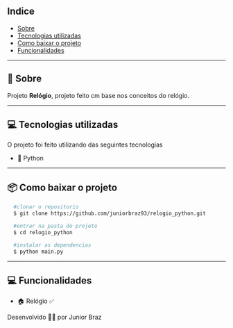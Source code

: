 ## Indice

- [Sobre](#-sobre)
- [Tecnologias utilizadas](#-tecnologias-utilizadas)
- [Como baixar o projeto](#-como-baixar-o-projeto)
- [Funcionalidades](#-Funcionalidades)

---

## 🤔 Sobre

Projeto **Relógio**, projeto feito cm base nos conceitos do relógio.

---

## 💻 Tecnologias utilizadas

O projeto foi feito utilizando das seguintes tecnologias

- 🐍 Python

---

## 📦 Como baixar o projeto

```bash
  #clonar o repositorio
  $ git clone https://github.com/juniorbraz93/relogio_python.git

  #entrar na pasta do projeto
  $ cd relogio_python

  #instalar as dependencias
  $ python main.py

```

---

## 💻 Funcionalidades

- 🏠 Relógio ✅


Desenvolvido 🧑‍💻 por Junior Braz
